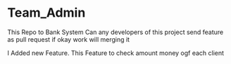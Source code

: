 # Team_Admin
This Repo to Bank System Can any developers of this project send feature as pull request if okay work will merging it

I Added new Feature. This Feature to check amount money ogf each client

